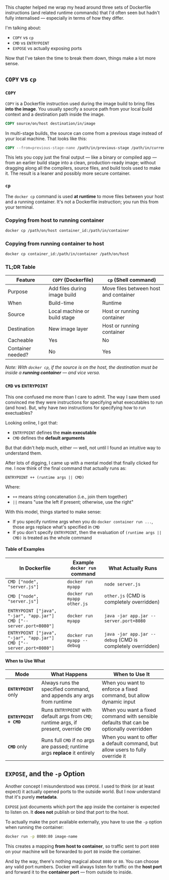 This chapter helped me wrap my head around three sets of Dockerfile instructions (and related runtime commands) that I'd often seen but hadn't fully internalised &mdash; especially in terms of how they differ.

I'm talking about:

- `COPY` vs `cp`
- `CMD` vs `ENTRYPOINT`
- `EXPOSE` vs actually exposing ports

Now that I've taken the time to break them down, things make a lot more sense.

## `COPY` vs `cp`

### `COPY`

`COPY` is a Dockerfile instruction used during the image build to bring files **into the image**. You usually specify a source path from your local build context and a destination path inside the image.

```dockerfile
COPY source/on/host destination/in/image
```

In multi-stage builds, the source can come from a previous stage instead of your local machine. That looks like this:

```dockerfile
COPY --from=previous-stage-name /path/in/previous-stage /path/in/current/stage
```

This lets you copy just the final output &mdash; like a binary or compiled app &mdash; from an earlier build stage into a clean, production-ready image; without dragging along all the compilers, source files, and build tools used to make it. The result is a leaner and possibly more secure container.

### `cp`

The `docker cp` command is used **at runtime** to move files between your host and a running container. It's not a Dockerfile instruction; you run this from your terminal.

### Copying from host to running container

```bash
docker cp /path/on/host container_id:/path/in/container
```

### Copying from running container to host

```bash
docker cp container_id:/path/in/container /path/on/host
```

### TL;DR Table

| Feature           | `COPY` (Dockerfile)          | `cp` (Shell command)                  |
| ----------------- | ---------------------------- | ------------------------------------- |
| Purpose           | Add files during image build | Move files between host and container |
| When              | Build-time                   | Runtime                               |
| Source            | Local machine or build stage | Host or running container             |
| Destination       | New image layer              | Host or running container             |
| Cacheable         | Yes                          | No                                    |
| Container needed? | No                           | Yes                                   |

_Note: With `docker cp`, if the source is on the host, the destination must be inside a **running container** &mdash; and vice versa._

### `CMD` vs `ENTRYPOINT`

This one confused me more than I care to admit. The way I saw them used convinced me they were instructions for specifying what executables to run (and how). But, why have _two_ instructions for specifying how to run exectuables?

Looking online, I got that:

- `ENTRYPOINT` defines the **main executable**
- `CMD` defines the **default arguments**

But that didn't help much, either &mdash; well, not until I found an intuitive way to understand them.

After lots of digging, I came up with a mental model that finally clicked for me. I now think of the final command that actually runs as:

```
ENTRYPOINT ++ (runtime args || CMD)
```

Where:

- `++` means string concatenation (i.e., join them together)
- `||` means "use the left if present; otherwise, use the right"

With this model, things started to make sense:

- If you specify runtime args when you do `docker container run ...`, those args replace what's specified in `CMD`
- If you don't specify `ENTRYPOINT`, then the evaluation of `(runtime args || CMD)` is treated as the whole command

#### Table of Examples

| In Dockerfile                                                            | Example `docker run` command | What Actually Runs                                         |
| ------------------------------------------------------------------------ | ---------------------------- | ---------------------------------------------------------- |
| `CMD ["node", "server.js"]`                                              | `docker run myapp`           | `node server.js`                                           |
| `CMD ["node", "server.js"]`                                              | `docker run myapp other.js`  | `other.js` (CMD is completely overridden)                  |
| `ENTRYPOINT ["java", "-jar", "app.jar"]`<br>`CMD ["--server.port=8080"]` | `docker run myapp`           | `java -jar app.jar --server.port=8080`                     |
| `ENTRYPOINT ["java", "-jar", "app.jar"]`<br>`CMD ["--server.port=8080"]` | `docker run myapp --debug`   | `java -jar app.jar --debug` (CMD is completely overridden) |

#### When to Use What

| Mode                   | What Happens                                                                             | When to Use It                                                                         |
| ---------------------- | ---------------------------------------------------------------------------------------- | -------------------------------------------------------------------------------------- |
| **`ENTRYPOINT`** only  | Always runs the specified command, and appends any args from runtime                     | When you want to enforce a fixed command, but allow dynamic input                      |
| **`ENTRYPOINT + CMD`** | Runs `ENTRYPOINT` with default args from `CMD`; runtime args, if present, override `CMD` | When you want a fixed command with sensible defaults that can be optionally overridden |
| **`CMD`** only         | Runs full `CMD` if no args are passed; runtime args **replace** it entirely              | When you want to offer a default command, but allow users to fully override it         |

## `EXPOSE`, and the `-p` Option

Another concept I misunderstood was `EXPOSE`. I used to think (or at least expect) it actually opened ports to the outside world. But I now understand that it's purely **metadata**.

`EXPOSE` just documents which port the app inside the container is expected to listen on. It **does not** publish or bind that port to the host.

To actually make the port available externally, you have to use the `-p` option when running the container:

```bash
docker run -p 8080:80 image-name
```

This creates a mapping **from host to container**, so traffic sent to port `8080` on your machine will be forwarded to port `80` inside the container.

And by the way, there's nothing magical about `8080` or `80`. You can choose any valid port numbers. Docker will always listen for traffic on the **host port** and forward it to the **container port** &mdash; from outside to inside.

